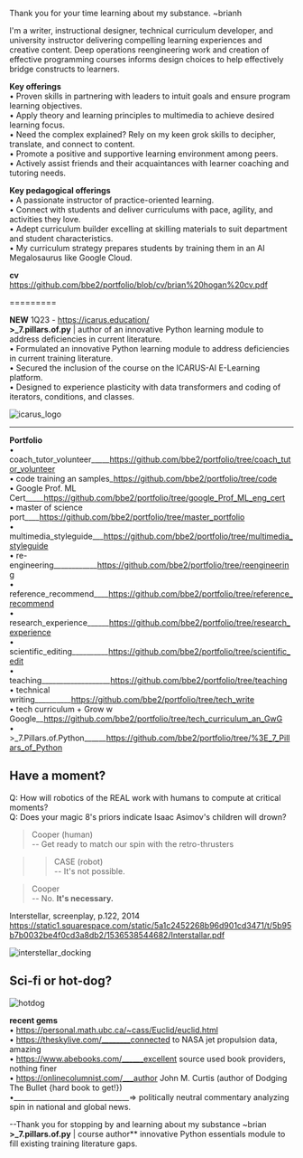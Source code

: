 Thank you for your time learning about my substance. ~brianh  

I'm a writer, instructional designer, technical curriculum developer, and university instructor delivering compelling learning experiences and creative content. Deep operations reengineering work and creation of effective programming courses informs design choices to help effectively bridge constructs to learners.  

**Key offerings**  
• Proven skills in partnering with leaders to intuit goals and ensure program learning objectives.  
• Apply theory and learning principles to multimedia to achieve desired learning focus.  
• Need the complex explained? Rely on my keen grok skills to decipher, translate, and connect to content.  
• Promote a positive and supportive learning environment among peers.  
• Actively assist friends and their acquaintances with learner coaching and tutoring needs.  

**Key pedagogical offerings**  
• A passionate instructor of practice-oriented learning.  
• Connect with students and deliver curriculums with pace, agility, and activities they love.   
• Adept curriculum builder excelling at skilling materials to suit department and student characteristics.  
• My curriculum strategy prepares students by training them in an AI Megalosaurus like Google Cloud.  

**cv**  
https://github.com/bbe2/portfolio/blob/cv/brian%20hogan%20cv.pdf  

=========  

**NEW** 1Q23 - https://icarus.education/  
**>_7.pillars.of.py** | author of an innovative Python learning module to address deficiencies in current literature.  
• Formulated an innovative Python learning module to address deficiencies in current training literature.  
• Secured the inclusion of the course on the ICARUS-AI E-Learning platform.  
• Designed to experience plasticity with data transformers and coding of iterators, conditions, and classes.  

![icarus_logo](https://user-images.githubusercontent.com/59778456/205196459-ec0a160b-b25a-42b4-b862-5ade0714e05a.JPG)  

---------

**Portfolio**  
• coach_tutor_volunteer_____https://github.com/bbe2/portfolio/tree/coach_tutor_volunteer  
• code training an samples_https://github.com/bbe2/portfolio/tree/code  
• Google Prof. ML Cert_____https://github.com/bbe2/portfolio/tree/google_Prof_ML_eng_cert  
• master of science port____https://github.com/bbe2/portfolio/tree/master_portfolio  
• multimedia_styleguide___https://github.com/bbe2/portfolio/tree/multimedia_styleguide  
• re-engineering____________https://github.com/bbe2/portfolio/tree/reengineering  
• reference_recommend____https://github.com/bbe2/portfolio/tree/reference_recommend  
• research_experience______https://github.com/bbe2/portfolio/tree/research_experience  
• scientific_editing__________https://github.com/bbe2/portfolio/tree/scientific_edit  
• teaching___________________https://github.com/bbe2/portfolio/tree/teaching  
• technical writing__________https://github.com/bbe2/portfolio/tree/tech_write  
• tech curriculum + Grow w Google__https://github.com/bbe2/portfolio/tree/tech_curriculum_an_GwG  
• >_7.Pillars.of.Python______https://github.com/bbe2/portfolio/tree/%3E_7_Pillars_of_Python  


## Have a moment?  
Q: How will robotics of the REAL work with humans to compute at critical moments?  
Q: Does your magic 8's priors indicate Isaac Asimov's children will drown?  

> Cooper (human)  
> -- Get ready to match our spin with the retro-thrusters  

>> CASE (robot)  
>> -- It's not possible.  

> Cooper  
> -- No. **It's necessary.**  


Interstellar, screenplay, p.122, 2014  
https://static1.squarespace.com/static/5a1c2452268b96d901cd3471/t/5b95b7b0032be4f0cd3a8db2/1536538544682/Interstallar.pdf

![interstellar_docking](https://user-images.githubusercontent.com/59778456/200317941-8f81370f-bc52-465b-884f-547688374899.JPG)

## Sci-fi or hot-dog?
![hotdog](https://user-images.githubusercontent.com/59778456/205523364-fdac8740-d6ff-4c4f-b3d6-dd5ecadb2c78.JPG)

**recent gems**  
• https://personal.math.ubc.ca/~cass/Euclid/euclid.html  
• https://theskylive.com/________connected to NASA jet propulsion data, amazing   
• https://www.abebooks.com/______excellent source used book providers, nothing finer  
• https://onlinecolumnist.com/___author John M. Curtis (author of Dodging The Bullet {hard book to get!})  
•________________________________=> politically neutral commentary analyzing spin in national and global news.  
 
--Thank you for stopping by and learning about my substance ~brian  
**>_7.pillars.of.py** | course author** innovative Python essentials  module to fill existing training literature gaps.
